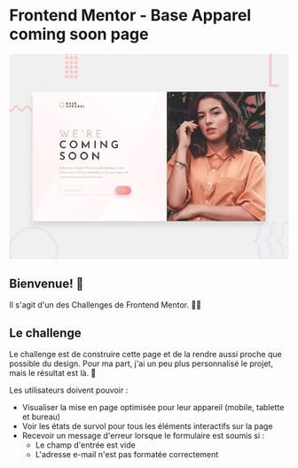 # Frontend Mentor - Base Apparel coming soon page

![Design preview for the Base Apparel coming soon page coding challenge](./design/desktop-preview.jpg)

## Bienvenue! 👋

Il s'agit d'un des Challenges de Frontend Mentor. 👩‍💻

## Le challenge

Le challenge est de construire cette page et de la rendre aussi proche que possible du design. Pour ma part, j'ai un peu plus personnalisé le projet, mais le résultat est là. 🤗

Les utilisateurs doivent pouvoir :

- Visualiser la mise en page optimisée pour leur appareil (mobile, tablette et bureau)
- Voir les états de survol pour tous les éléments interactifs sur la page
- Recevoir un message d'erreur lorsque le formulaire est soumis si :
  - Le champ d'entrée est vide
  - L'adresse e-mail n'est pas formatée correctement


